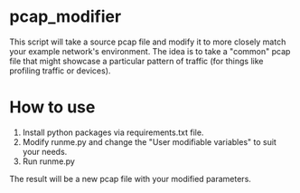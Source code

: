 # pcap_modifier
This script will take a source pcap file and modify it to more closely match your example network's environment.
The idea is to take a "common" pcap file that might showcase a particular pattern of traffic (for things like profiling
traffic or devices).

# How to use
1. Install python packages via requirements.txt file.
1. Modify runme.py and change the "User modifiable variables" to suit your needs.
1. Run runme.py

The result will be a new pcap file with your modified parameters.
